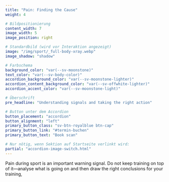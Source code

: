 ```yaml
---
title: "Pain: Finding the Cause"
weight: 4

# Bildpositionierung
content_width: 7
image_width: 5
image_position: right

# Standardbild (wird vor Interaktion angezeigt)
image: "/img/sport/_full-body-xray.webp"
image_shadow: "shadow"

# Farbschema
background_color: "var(--sv-moonstone)"
text_color: "var(--sv-body-color)"
accordion_background_color: "var(--sv-moonstone-lighter)"
accordion_content_background_color: "var(--sv-offwhite-lighter)"
accordion_accent_color: "var(--sv-moonstone-light)"

# Überschrift
pre_headline: "Understanding signals and taking the right action"

# Button unter dem Accordion
button_placement: "accordion"
button_alignment: "left"
primary_button_class: "sv-btn-royalblue btn-cap"
primary_button_link: "#termin-buchen"
primary_button_text: "Book scan"

# Nur nötig, wenn Sektion auf Startseite verlinkt wird:
partial: "accordion-image-switch.html"
---
```


Pain during sport is an important warning signal. Do not keep training on top of it—analyse what is going on and then draw the right conclusions for your training,